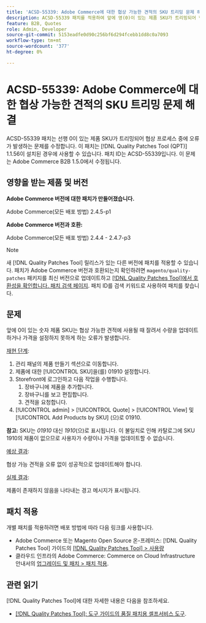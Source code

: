 ```yaml
---
title: 'ACSD-55339: Adobe Commerce에 대한 협상 가능한 견적의 SKU 트리밍 문제 해결'
description: ACSD-55339 패치를 적용하여 앞에 영(0)이 있는 제품 SKU가 트리밍되어 협상 오류가 발생하는 Adobe Commerce 문제를 수정합니다.
feature: B2B, Quotes
role: Admin, Developer
source-git-commit: 5153eadfe0d90c256bf6d294fcebb1dd8c0a7093
workflow-type: tm+mt
source-wordcount: '377'
ht-degree: 0%

---
```


# ACSD-55339: Adobe Commerce에 대한 협상 가능한 견적의 SKU 트리밍 문제 해결

ACSD-55339 패치는 선행 0이 있는 제품 SKU가 트리밍되어 협상 프로세스 중에 오류가 발생하는 문제를 수정합니다. 이 패치는 [!DNL Quality Patches Tool (QPT)] 1.1.56이 설치된 경우에 사용할 수 있습니다. 패치 ID는 ACSD-55339입니다. 이 문제는 Adobe Commerce B2B 1.5.0에서 수정됩니다.

## 영향을 받는 제품 및 버전

**Adobe Commerce 버전에 대한 패치가 만들어졌습니다.**

Adobe Commerce(모든 배포 방법) 2.4.5-p1

**Adobe Commerce 버전과 호환:**

Adobe Commerce(모든 배포 방법) 2.4.4 - 2.4.7-p3

>[!NOTE]
>
>새 [!DNL Quality Patches Tool] 릴리스가 있는 다른 버전에 패치를 적용할 수 있습니다. 패치가 Adobe Commerce 버전과 호환되는지 확인하려면 `magento/quality-patches` 패키지를 최신 버전으로 업데이트하고 [[!DNL Quality Patches Tool]에서 호환성을 확인합니다. 패치 검색 페이지](https://experienceleague.adobe.com/tools/commerce-quality-patches/index.html). 패치 ID를 검색 키워드로 사용하여 패치를 찾습니다.

## 문제

앞에 0이 있는 숫자 제품 SKU는 협상 가능한 견적에 사용될 때 잘려서 수량을 업데이트하거나 가격을 설정하지 못하게 하는 오류가 발생합니다.

<u>재현 단계</u>:

1. 관리 패널의 제품 만들기 섹션으로 이동합니다.
1. 제품에 대한 [!UICONTROL SKU]을(를) 01910 설정합니다.
1. Storefront에 로그인하고 다음 작업을 수행합니다.
   1. 장바구니에 제품을 추가합니다.
   1. 장바구니를 보고 편집합니다.
   1. 견적을 요청합니다.
1. [!UICONTROL admin] > [!UICONTROL Quote] > [!UICONTROL View] 및 [!UICONTROL Add Products by SKU] (으)로 01910.

**참고:** SKU는 *01910* 대신 *1910*(으)로 표시됩니다. 이 불일치로 인해 카탈로그에 SKU 1910의 제품이 없으므로 사용자가 수량이나 가격을 업데이트할 수 없습니다.

<u>예상 결과</u>:

협상 가능 견적을 오류 없이 성공적으로 업데이트해야 합니다.

<u>실제 결과</u>:

제품이 존재하지 않음을 나타내는 경고 메시지가 표시됩니다.

## 패치 적용

개별 패치를 적용하려면 배포 방법에 따라 다음 링크를 사용합니다.

* Adobe Commerce 또는 Magento Open Source 온-프레미스: [!DNL Quality Patches Tool] 가이드의 [[!DNL Quality Patches Tool] > 사용량](/help/tools/quality-patches-tool/usage.md)
* 클라우드 인프라의 Adobe Commerce: Commerce on Cloud Infrastructure 안내서의 [업그레이드 및 패치 > 패치 적용](https://experienceleague.adobe.com/docs/commerce-cloud-service/user-guide/develop/upgrade/apply-patches.html).


## 관련 읽기

[!DNL Quality Patches Tool]에 대한 자세한 내용은 다음을 참조하세요.

* [[!DNL Quality Patches Tool]: 도구 가이드의 품질 패치용 셀프서비스 도구](/help/tools/quality-patches-tool/quality-patches-tool-to-self-serve-quality-patches.md).
